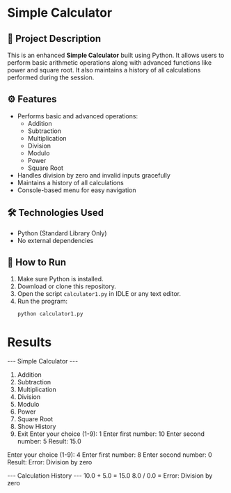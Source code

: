 # Simple Calculator

## 📌 Project Description
This is an enhanced **Simple Calculator** built using Python. It allows users to perform basic arithmetic operations along with advanced functions like power and square root. It also maintains a history of all calculations performed during the session.

## ⚙️ Features
- Performs basic and advanced operations:
  - Addition
  - Subtraction
  - Multiplication
  - Division
  - Modulo
  - Power
  - Square Root
- Handles division by zero and invalid inputs gracefully
- Maintains a history of all calculations
- Console-based menu for easy navigation

## 🛠️ Technologies Used
- Python (Standard Library Only)
- No external dependencies

## 🚀 How to Run

1. Make sure Python is installed.
2. Download or clone this repository.
3. Open the script `calculator1.py` in IDLE or any text editor.
4. Run the program:
   ```bash
   python calculator1.py

# Results 

--- Simple Calculator ---
1. Addition
2. Subtraction
3. Multiplication
4. Division
5. Modulo
6. Power
7. Square Root
8. Show History
9. Exit
Enter your choice (1-9): 1
Enter first number: 10
Enter second number: 5
Result: 15.0

Enter your choice (1-9): 4
Enter first number: 8
Enter second number: 0
Result: Error: Division by zero


--- Calculation History ---
10.0 + 5.0 = 15.0
8.0 / 0.0 = Error: Division by zero

